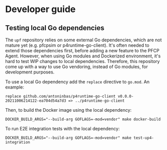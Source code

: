 <!--
SPDX-License-Identifier: Apache-2.0
Copyright 2022 Open Networking Foundation
-->
# Developer guide

## Testing local Go dependencies

The `upf` repository relies on some external Go dependencies, which are not mature yet (e.g. pfcpsim or p4runtime-go-client).
It's often needed to extend those dependencies first, before adding a new feature to the PFCP Agent. However, when using Go modules and Dockerized environment,
it's hard to test WIP changes to local dependencies. Therefore, this repository come up with a way to use Go vendoring, instead of Go modules, for development purposes.

To use a local Go dependency add the `replace` directive to `go.mod`. An example:

```
replace github.com/antoninbas/p4runtime-go-client v0.0.0-20211006214122-ea704d54a7d3 => ../p4runtime-go-client
```

Then, to build the Docker image using the local dependency:

```
DOCKER_BUILD_ARGS="--build-arg GOFLAGS=-mod=vendor" make docker-build
```

To run E2E integration tests with the local dependency:

```
DOCKER_BUILD_ARGS="--build-arg GOFLAGS=-mod=vendor" make test-up4-integration
```

